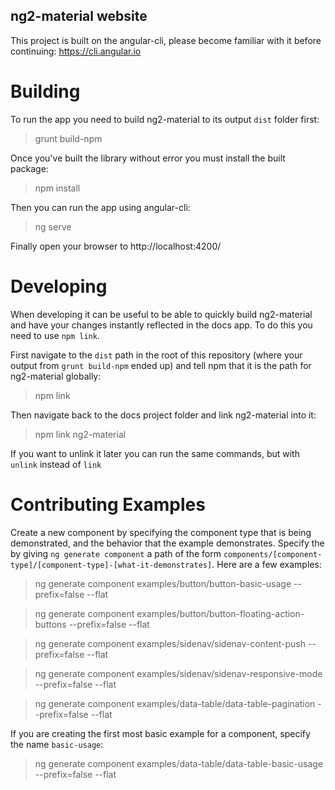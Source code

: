 ng2-material website
---

This project is built on the angular-cli, please become familiar with it before continuing: https://cli.angular.io

# Building

To run the app you need to build ng2-material to its output `dist` folder first:

 > grunt build-npm
  
Once you've built the library without error you must install the built package:

 > npm install
 
Then you can run the app using angular-cli:

 > ng serve

Finally open your browser to http://localhost:4200/

# Developing

When developing it can be useful to be able to quickly build ng2-material and have your changes instantly reflected
in the docs app.  To do this you need to use `npm link`.

First navigate to the `dist` path in the root of this repository (where your output from `grunt build-npm` ended up)
and tell npm that it is the path for ng2-material globally:

 > npm link
 
Then navigate back to the docs project folder and link ng2-material into it:

 > npm link ng2-material
 
If you want to unlink it later you can run the same commands, but with `unlink` instead of `link`

# Contributing Examples

Create a new component by specifying the component type that is being demonstrated, and the 
behavior that the example demonstrates. Specify the by giving `ng generate component` a path of the
form `components/[component-type]/[component-type]-[what-it-demonstrates]`. Here are a few examples:

 > ng generate component examples/button/button-basic-usage --prefix=false --flat
 
 > ng generate component examples/button/button-floating-action-buttons --prefix=false --flat
 
 > ng generate component examples/sidenav/sidenav-content-push --prefix=false --flat
 
 > ng generate component examples/sidenav/sidenav-responsive-mode --prefix=false --flat
 
 > ng generate component examples/data-table/data-table-pagination --prefix=false --flat
 
If you are creating the first most basic example for a component, specify the name `basic-usage`:

 > ng generate component examples/data-table/data-table-basic-usage --prefix=false  --flat
 
